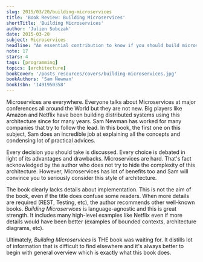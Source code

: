 ```yaml
---
slug: 2015/03/20/building-microservices
title: 'Book Review: Building Microservices'
shortTitle: 'Building Microservices'
author: 'Julien Sobczak'
date: 2015-03-20
subject: Microservices
headline: "An essential contribution to know if you should build microservices and what it means."
note: 17
stars: 4
tags: [programming]
topics: [architecture]
bookCover: '/posts_resources/covers/building-microservices.jpg'
bookAuthors: 'Sam Newman'
bookIsbn: '1491950358'
---
```



Microservices are everywhere. Everyone talks about Microservices at major conferences all around the World but they are not new. Big players like Amazon and Netflix have been building distributed systems using this architecture since for many years. Sam Newman has worked for many companies that try to follow the lead. In this book, the first one on this subject, Sam does an incredible job at explaining all the concepts and condensing lot of practical advices.

Every decision you should take is discussed. Every choice is debated in light of its advantages and drawbacks. Microservices are hard. That's fact acknowledged by the author who does not try to hide the complexity of this architecture. However, Microservices has lot of benefits too and Sam will convince you to seriously consider this style of architecture.

The book clearly lacks details about implementation. This is not the aim of the book, even if the title does confuse some readers. When more details are required (REST, Testing, etc), the author recommends other well-known books. *Building Microservices* is language-agnostic and this is great strength. It includes many high-level examples like Netflix even if more details would have been better (examples of bounded contexts, architecture diagrams, etc).

Ultimately, *Building Microservices* is THE book was waiting for. It distills lot of information that is difficult to find elsewhere and it's always better to begin with general overview which is exactly what this book does.
